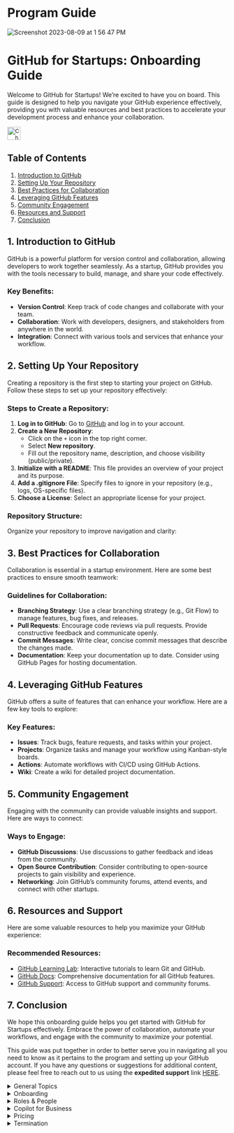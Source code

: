 # Program Guide
![Screenshot 2023-08-09 at 1 56 47 PM](https://github.com/GitHub-for-Startups/Global-Repo/assets/104146251/be5cf99c-f3ac-4956-9152-d1ad9358356f)

# GitHub for Startups: Onboarding Guide

Welcome to GitHub for Startups! We’re excited to have you on board. This guide is designed to help you navigate your GitHub experience effectively, providing you with valuable resources and best practices to accelerate your development process and enhance your collaboration.

<p align="left" style="font-size: 12px;">
<a href="https://gh.io/AAp5zqv">
  <img src="https://img.shields.io/badge/Copilot%20in%20GitHub%20Support-Click%20Here-brightgreen" alt="Chat with Copilot in GitHub Support" style="height: 30px">
</a>
</p>

## Table of Contents

1. [Introduction to GitHub](#introduction-to-github)
2. [Setting Up Your Repository](#setting-up-your-repository)
3. [Best Practices for Collaboration](#best-practices-for-collaboration)
4. [Leveraging GitHub Features](#leveraging-github-features)
5. [Community Engagement](#community-engagement)
6. [Resources and Support](#resources-and-support)
7. [Conclusion](#conclusion)

## 1. Introduction to GitHub

GitHub is a powerful platform for version control and collaboration, allowing developers to work together seamlessly. As a startup, GitHub provides you with the tools necessary to build, manage, and share your code effectively.

### Key Benefits:
- **Version Control**: Keep track of code changes and collaborate with your team.
- **Collaboration**: Work with developers, designers, and stakeholders from anywhere in the world.
- **Integration**: Connect with various tools and services that enhance your workflow.

## 2. Setting Up Your Repository

Creating a repository is the first step to starting your project on GitHub. Follow these steps to set up your repository effectively:

### Steps to Create a Repository:
1. **Log in to GitHub**: Go to [GitHub](https://github.com/) and log in to your account.
2. **Create a New Repository**:
   - Click on the `+` icon in the top right corner.
   - Select **New repository**.
   - Fill out the repository name, description, and choose visibility (public/private).
3. **Initialize with a README**: This file provides an overview of your project and its purpose.
4. **Add a .gitignore File**: Specify files to ignore in your repository (e.g., logs, OS-specific files).
5. **Choose a License**: Select an appropriate license for your project.

### Repository Structure:
Organize your repository to improve navigation and clarity:

## 3. Best Practices for Collaboration

Collaboration is essential in a startup environment. Here are some best practices to ensure smooth teamwork:

### Guidelines for Collaboration:
- **Branching Strategy**: Use a clear branching strategy (e.g., Git Flow) to manage features, bug fixes, and releases.
- **Pull Requests**: Encourage code reviews via pull requests. Provide constructive feedback and communicate openly.
- **Commit Messages**: Write clear, concise commit messages that describe the changes made.
- **Documentation**: Keep your documentation up to date. Consider using GitHub Pages for hosting documentation.

## 4. Leveraging GitHub Features

GitHub offers a suite of features that can enhance your workflow. Here are a few key tools to explore:

### Key Features:
- **Issues**: Track bugs, feature requests, and tasks within your project.
- **Projects**: Organize tasks and manage your workflow using Kanban-style boards.
- **Actions**: Automate workflows with CI/CD using GitHub Actions.
- **Wiki**: Create a wiki for detailed project documentation.

## 5. Community Engagement

Engaging with the community can provide valuable insights and support. Here are ways to connect:

### Ways to Engage:
- **GitHub Discussions**: Use discussions to gather feedback and ideas from the community.
- **Open Source Contribution**: Consider contributing to open-source projects to gain visibility and experience.
- **Networking**: Join GitHub’s community forums, attend events, and connect with other startups.

## 6. Resources and Support

Here are some valuable resources to help you maximize your GitHub experience:

### Recommended Resources:
- [GitHub Learning Lab](https://lab.github.com/): Interactive tutorials to learn Git and GitHub.
- [GitHub Docs](https://docs.github.com/en): Comprehensive documentation for all GitHub features.
- [GitHub Support](https://support.github.com/): Access to GitHub support and community forums.

## 7. Conclusion

We hope this onboarding guide helps you get started with GitHub for Startups effectively. Embrace the power of collaboration, automate your workflows, and engage with the community to maximize your potential.

This guide was put together in order to better serve you in navigating all you need to know as it pertains to the program and setting up your GitHub account. If you have any questions or suggestions for additional content, please feel free to reach out to us using the **expedited support** link [HERE](https://support.github.com/contact?tags=hh-github-for-startups).

<details><summary> General Topics
  </summary>

- [Types of GitHub accounts](https://docs.github.com/en/get-started/learning-about-github/types-of-github-accounts)

- [GitHub Enterprise](https://docs.github.com/en/enterprise-cloud@latest/admin/overview/about-github-for-enterprises)

- [GitHub Enterprise Best Practices](https://docs.github.com/en/enterprise-cloud@latest/admin/overview/best-practices-for-enterprises)

- [What comes with the GFS Offer?](https://github.com/enterprise/startups)

</details>

<details><summary> Onboarding
</summary>
  
- [Terms of Service upgrade](https://docs.github.com/en/organizations/managing-organization-settings/upgrading-to-the-corporate-terms-of-service)

- [Adding Organizations to your Enterprise](https://docs.github.com/en/enterprise-cloud@latest/admin/user-management/managing-organizations-in-your-enterprise/adding-organizations-to-your-enterprise)

- [Converting User → Organization](https://docs.github.com/en/account-and-profile/setting-up-and-managing-your-personal-account-on-github/managing-your-personal-account/converting-a-user-into-an-organization)

</details>

<details><summary> Roles & People
</summary>
  
- [Roles in an Enterprise](https://docs.github.com/en/enterprise-cloud@latest/admin/user-management/managing-users-in-your-enterprise/roles-in-an-enterprise)

- [Inviting others to manage your Enterprise](https://docs.github.com/en/enterprise-cloud@latest/admin/user-management/managing-users-in-your-enterprise/inviting-people-to-manage-your-enterprise)

- [View people in your Enterprise](https://docs.github.com/en/enterprise-cloud@latest/admin/user-management/managing-users-in-your-enterprise/viewing-people-in-your-enterprise)

- [Removing a member from your Enterprise](https://docs.github.com/en/enterprise-cloud@latest/admin/user-management/managing-users-in-your-enterprise/removing-a-member-from-your-enterprise)

- [Managing organization members within your Enterprise](https://docs.github.com/en/enterprise-cloud@latest/admin/user-management/managing-users-in-your-enterprise/managing-organization-members-in-your-enterprise)

</details>

<details><summary> Copilot for Business
</summary>
  
- [About Copilot for Business](https://docs.github.com/en/enterprise-cloud@latest/copilot/overview-of-github-copilot/about-github-copilot-for-business)

- [Configuring Copilot settings in your organization](https://docs.github.com/en/enterprise-cloud@latest/copilot/configuring-github-copilot/configuring-github-copilot-settings-in-your-organization)

</details>

<details><summary> Pricing
</summary>
  
- [General pricing](https://github.com/pricing)

- [Pricing calculator](https://github.com/pricing/calculator?feature=actions)

</details>

<details><summary> Termination
</summary>
  
- [Remove organizations from your Enterprise](https://docs.github.com/en/enterprise-cloud@latest/admin/user-management/managing-organizations-in-your-enterprise/removing-organizations-from-your-enterprise)

</details>
